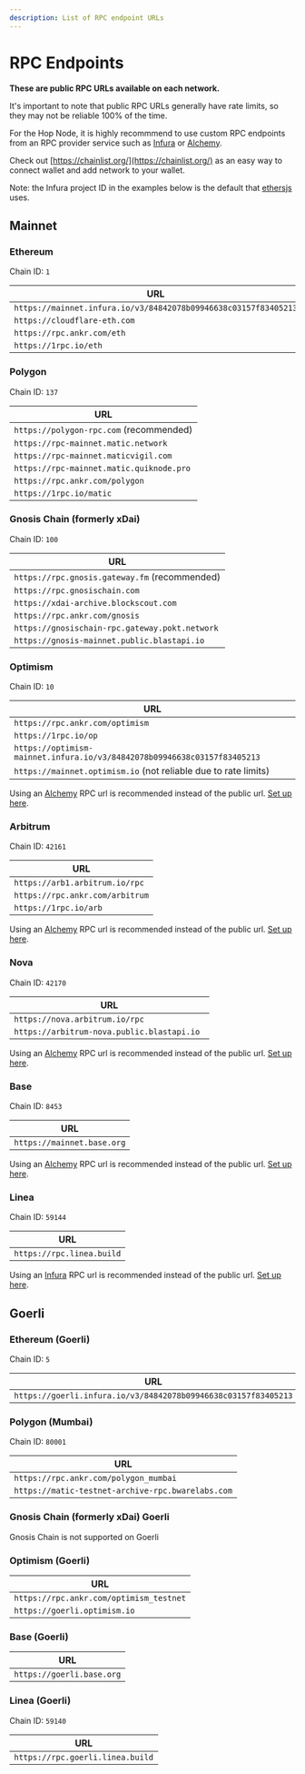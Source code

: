 ```yaml
---
description: List of RPC endpoint URLs
---
```


# RPC Endpoints

**These are public RPC URLs available on each network.**

It's important to note that public RPC URLs generally have rate limits, so they may not be reliable 100% of the time.

For the Hop Node, it is highly recommmend to use custom RPC endpoints from an RPC provider service such as [Infura](https://infura.io/) or [Alchemy](https://www.alchemy.com/).

Check out [https://chainlist.org/](https://chainlist.org/) as an easy way to connect wallet and add network to your wallet.

Note: the Infura project ID in the examples below is the default that [ethersjs](https://github.com/ethers-io/ethers.js/blob/0d40156fcba5be155aa5def71bcdb95b9c11d889/packages/providers/src.ts/infura-provider.ts#L17) uses.

## Mainnet

### Ethereum

Chain ID: `1`

| URL                                                             |
| --------------------------------------------------------------- |
| `https://mainnet.infura.io/v3/84842078b09946638c03157f83405213` |
| `https://cloudflare-eth.com`                                    |
| `https://rpc.ankr.com/eth`                                      |
| `https://1rpc.io/eth`                                           |

### Polygon

Chain ID: `137`

| URL                                      |
| ---------------------------------------- |
| `https://polygon-rpc.com` (recommended)  |
| `https://rpc-mainnet.matic.network`      |
| `https://rpc-mainnet.maticvigil.com`     |
| `https://rpc-mainnet.matic.quiknode.pro` |
| `https://rpc.ankr.com/polygon`           |
| `https://1rpc.io/matic`                  |

### Gnosis Chain (formerly xDai)

Chain ID: `100`

| URL                                            |
| ---------------------------------------------- |
| `https://rpc.gnosis.gateway.fm` (recommended)  |
| `https://rpc.gnosischain.com`                  |
| `https://xdai-archive.blockscout.com`          |
| `https://rpc.ankr.com/gnosis`                  |
| `https://gnosischain-rpc.gateway.pokt.network` |
| `https://gnosis-mainnet.public.blastapi.io`    |

### Optimism

Chain ID: `10`

| URL                            |
| ------------------------------ |
| `https://rpc.ankr.com/optimism`|
| `https://1rpc.io/op`           |
| `https://optimism-mainnet.infura.io/v3/84842078b09946638c03157f83405213` |
| `https://mainnet.optimism.io` (not reliable due to rate limits) |

Using an [Alchemy](https://www.alchemy.com/) RPC url is recommended instead of the public url. [Set up here](https://dashboard.alchemyapi.io/).

### Arbitrum

Chain ID: `42161`

| URL                             |
| ------------------------------- |
| `https://arb1.arbitrum.io/rpc`  |
| `https://rpc.ankr.com/arbitrum` |
| `https://1rpc.io/arb`           |

Using an [Alchemy](https://www.alchemy.com/) RPC url is recommended instead of the public url. [Set up here](https://dashboard.alchemyapi.io/).

### Nova

Chain ID: `42170`

| URL                                          |
| -------------------------------------------- |
| `https://nova.arbitrum.io/rpc`              |
| `https://arbitrum-nova.public.blastapi.io `  |

Using an [Alchemy](https://www.alchemy.com/) RPC url is recommended instead of the public url. [Set up here](https://dashboard.alchemyapi.io/).

### Base

Chain ID: `8453`

| URL                        |
| -------------------------- |
| `https://mainnet.base.org` |

Using an [Alchemy](https://www.alchemy.com/) RPC url is recommended instead of the public url. [Set up here](https://dashboard.alchemyapi.io/).

### Linea

Chain ID: `59144`

| URL                        |
| -------------------------- |
| `https://rpc.linea.build`  |

Using an [Infura](https://www.infura.io/) RPC url is recommended instead of the public url. [Set up here](https://app.infura.io/register).

## Goerli

### Ethereum (Goerli)

Chain ID: `5`

| URL                                                            |
| -------------------------------------------------------------- |
| `https://goerli.infura.io/v3/84842078b09946638c03157f83405213` |

### Polygon (Mumbai)

Chain ID: `80001`

| URL                                               |
| ------------------------------------------------- |
| `https://rpc.ankr.com/polygon_mumbai` |
| `https://matic-testnet-archive-rpc.bwarelabs.com` |

### Gnosis Chain (formerly xDai) Goerli

Gnosis Chain is not supported on Goerli

### Optimism (Goerli)

| URL                          |
| ---------------------------- |
| `https://rpc.ankr.com/optimism_testnet` |
| `https://goerli.optimism.io` |

### Base (Goerli)

| URL                       |
| ------------------------- |
| `https://goerli.base.org` |

### Linea (Goerli)

Chain ID: `59140`

| URL                               |
| --------------------------------- |
| `https://rpc.goerli.linea.build`  |
